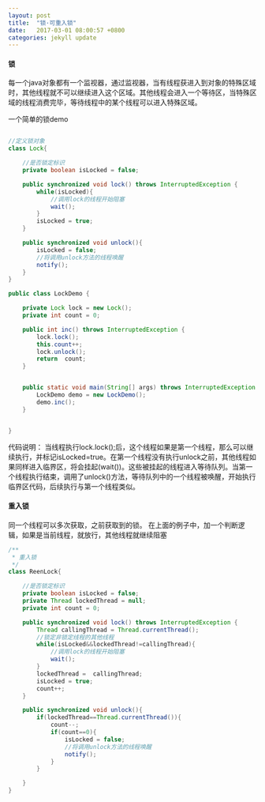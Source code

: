 ```yaml
---
layout: post
title:  "锁·可重入锁"
date:   2017-03-01 08:00:57 +0800
categories: jekyll update
---
```

#### 锁
每一个java对象都有一个监视器，通过监视器，当有线程获进入到对象的特殊区域时，其他线程就不可以继续进入这个区域。其他线程会进入一个等待区，当特殊区域的线程消费完毕，等待线程中的某个线程可以进入特殊区域。

一个简单的锁demo

```java

//定义锁对象
class Lock{

    //是否锁定标识
    private boolean isLocked = false;

    public synchronized void lock() throws InterruptedException {
        while(isLocked){
            //调用lock的线程开始阻塞
            wait();
        }
        isLocked = true;
    }

    public synchronized void unlock(){
        isLocked = false;
        //将调用unlock方法的线程唤醒
        notify();
    }
}

public class LockDemo {

    private Lock lock = new Lock();
    private int count = 0;

    public int inc() throws InterruptedException {
        lock.lock();
        this.count++;
        lock.unlock();
        return  count;
    }


    public static void main(String[] args) throws InterruptedException {
        LockDemo demo = new LockDemo();
        demo.inc();
    }


}
```

代码说明：
当线程执行lock.lock();后，这个线程如果是第一个线程，那么可以继续执行，并标记isLocked=true。在第一个线程没有执行unlock之前，其他线程如果同样进入临界区，将会挂起(wait())。这些被挂起的线程进入等待队列。当第一个线程执行结束，调用了unlock()方法，等待队列中的一个线程被唤醒，开始执行临界区代码，后续执行与第一个线程类似。


#### 重入锁
同一个线程可以多次获取，之前获取到的锁。
在上面的例子中，加一个判断逻辑，如果是当前线程，就放行，其他线程就继续阻塞

```java
/**
 * 重入锁
 */
class ReenLock{

    //是否锁定标识
    private boolean isLocked = false;
    private Thread lockedThread = null;
    private int count = 0;

    public synchronized void lock() throws InterruptedException {
        Thread callingThread = Thread.currentThread();
        //锁定非锁定线程的其他线程
        while(isLocked&&lockedThread!=callingThread){
            //调用lock的线程开始阻塞
            wait();
        }
        lockedThread =  callingThread;
        isLocked = true;
        count++;
    }

    public synchronized void unlock(){
        if(lockedThread==Thread.currentThread()){
            count--;
            if(count==0){
                isLocked = false;
                //将调用unlock方法的线程唤醒
                notify();
            }
        }

    }
}
```

